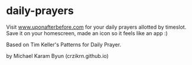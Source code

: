 # daily-prayers

Visit www.uponafterbefore.com for your daily prayers allotted by timeslot.
Save it on your homescreen, made an icon so it feels like an app :)

Based on Tim Keller's Patterns for Daily Prayer.

by Michael Karam Byun (crzikrn.github.io)
